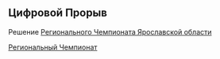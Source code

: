 <h2>Цифровой Прорыв</h2>

Решение [Регионального Чемпионата Ярославской области](https://hacks-ai.ru/championships/758240)

[Региональный Чемпионат](https://hacks-ai.ru/championships/758240)
